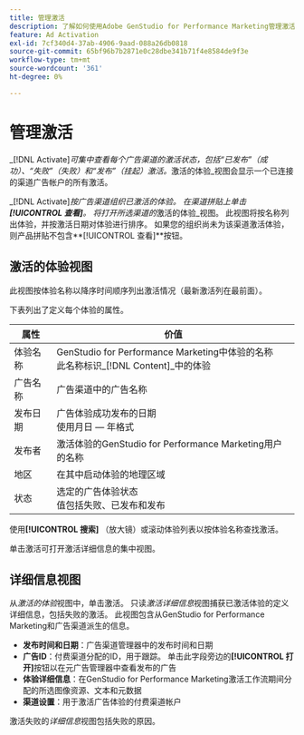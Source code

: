 ```yaml
---
title: 管理激活
description: 了解如何使用Adobe GenStudio for Performance Marketing管理激活的体验。
feature: Ad Activation
exl-id: 7cf340d4-37ab-4906-9aad-088a26db0818
source-git-commit: 65bf96b7b2871e0c28dbe341b71f4e8584de9f3e
workflow-type: tm+mt
source-wordcount: '361'
ht-degree: 0%

---
```


# 管理激活

_[!DNL Activate]_可集中查看每个广告渠道的激活状态，包括“已发布”（成功）、“失败”（失败）和“发布”（挂起）激活。_&#x200B;激活的体验&#x200B;_视图会显示一个已连接的渠道广告帐户的所有激活。

_[!DNL Activate]_按广告渠道组织已激活的体验。 在渠道拼贴上单击&#x200B;**[!UICONTROL 查看]**。 将打开所选渠道的_&#x200B;激活的体验&#x200B;_视图。 此视图将按名称列出体验，并按激活日期对体验进行排序。 如果您的组织尚未为该渠道激活体验，则产品拼贴不包含&#x200B;**[!UICONTROL 查看]**按钮。

## 激活的体验视图

此视图按体验名称以降序时间顺序列出激活情况（最新激活列在最前面）。

下表列出了定义每个体验的属性。

| 属性 | 价值 |
|------------------|---------------------------------------------------------------------------------------------|
| 体验名称 | GenStudio for Performance Marketing中体验的名称<br>此名称标识&#x200B;_[!DNL Content]_中的体验 |
| 广告名称 | 广告渠道中的广告名称 |
| 发布日期 | 广告体验成功发布的日期<br>使用月日 — 年格式 |
| 发布者 | 激活体验的GenStudio for Performance Marketing用户的名称 |
| 地区 | 在其中启动体验的地理区域 |
| 状态 | 选定的广告体验状态<br>值包括失败、已发布和发布 |

使用&#x200B;**[!UICONTROL 搜索]** （放大镜）或滚动体验列表以按体验名称查找激活。

单击激活可打开激活详细信息的集中视图。

## 详细信息视图

从&#x200B;_激活的体验_&#x200B;视图中，单击激活。 只读&#x200B;_激活详细信息_&#x200B;视图捕获已激活体验的定义详细信息，包括失败的激活。 此视图包含从GenStudio for Performance Marketing和广告渠道派生的信息。

* **发布时间和日期**：广告渠道管理器中的发布时间和日期
* **广告ID**：付费渠道分配的ID，用于跟踪。 单击此字段旁边的&#x200B;**[!UICONTROL 打开]**&#x200B;按钮以在元广告管理器中查看发布的广告
* **体验详细信息**：在GenStudio for Performance Marketing激活工作流期间分配的所选图像资源、文本和元数据
* **渠道设置**：用于激活广告体验的付费渠道帐户

激活失败的&#x200B;_详细信息_&#x200B;视图包括失败的原因。
